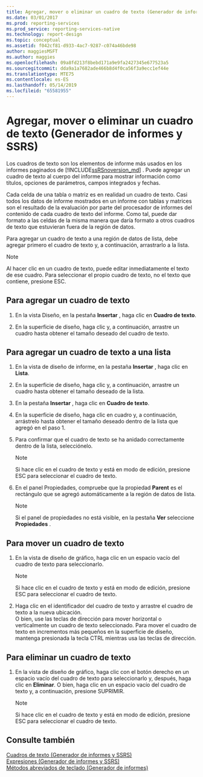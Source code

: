 ```yaml
---
title: Agregar, mover o eliminar un cuadro de texto (Generador de informes y SSRS) | Microsoft Docs
ms.date: 03/01/2017
ms.prod: reporting-services
ms.prod_service: reporting-services-native
ms.technology: report-design
ms.topic: conceptual
ms.assetid: f042cf81-d933-4ac7-9287-c074a46bde98
author: maggiesMSFT
ms.author: maggies
ms.openlocfilehash: 09a8fd213f8bebd171a9e9fa2427345e677523a5
ms.sourcegitcommit: dda9a1a7682ade466b8d4f0ca56f3a9ecc1ef44e
ms.translationtype: MTE75
ms.contentlocale: es-ES
ms.lasthandoff: 05/14/2019
ms.locfileid: "65581955"
---
```

# <a name="add-move-or-delete-a-text-box-report-builder-and-ssrs"></a>Agregar, mover o eliminar un cuadro de texto (Generador de informes y SSRS)
  Los cuadros de texto son los elementos de informe más usados en los informes paginados de [!INCLUDE[ssRSnoversion_md](../../includes/ssrsnoversion-md.md)] . Puede agregar un cuadro de texto al cuerpo del informe para mostrar información como títulos, opciones de parámetros, campos integrados y fechas.  
  
 Cada celda de una tabla o matriz es en realidad un cuadro de texto. Casi todos los datos de informe mostrados en un informe con tablas y matrices son el resultado de la evaluación por parte del procesador de informes del contenido de cada cuadro de texto del informe. Como tal, puede dar formato a las celdas de la misma manera que daría formato a otros cuadros de texto que estuvieran fuera de la región de datos.  
  
 Para agregar un cuadro de texto a una región de datos de lista, debe agregar primero el cuadro de texto y, a continuación, arrastrarlo a la lista.  
  
> [!NOTE]  
>  Al hacer clic en un cuadro de texto, puede editar inmediatamente el texto de ese cuadro. Para seleccionar el propio cuadro de texto, no el texto que contiene, presione ESC.  
  
## <a name="to-add-a-text-box"></a>Para agregar un cuadro de texto  
  
1.  En la vista Diseño, en la pestaña **Insertar** , haga clic en **Cuadro de texto**.  
  
2.  En la superficie de diseño, haga clic y, a continuación, arrastre un cuadro hasta obtener el tamaño deseado del cuadro de texto.  
  
## <a name="to-add-a-text-box-in-a-list"></a>Para agregar un cuadro de texto a una lista  
  
1.  En la vista de diseño de informe, en la pestaña **Insertar** , haga clic en **Lista**.  
  
2.  En la superficie de diseño, haga clic y, a continuación, arrastre un cuadro hasta obtener el tamaño deseado de la lista.  
  
3.  En la pestaña **Insertar** , haga clic en **Cuadro de texto**.  
  
4.  En la superficie de diseño, haga clic en cuadro y, a continuación, arrástrelo hasta obtener el tamaño deseado dentro de la lista que agregó en el paso 1.   
  
5.  Para confirmar que el cuadro de texto se ha anidado correctamente dentro de la lista, selecciónelo.  
  
    > [!NOTE]  
    >  Si hace clic en el cuadro de texto y está en modo de edición, presione ESC para seleccionar el cuadro de texto.  
  
6.  En el panel Propiedades, compruebe que la propiedad **Parent** es el rectángulo que se agregó automáticamente a la región de datos de lista.  
  
    > [!NOTE]  
    >  Si el panel de propiedades no está visible, en la pestaña **Ver** seleccione **Propiedades** .  
  
## <a name="to-move-a-text-box"></a>Para mover un cuadro de texto  
  
1.  En la vista de diseño de gráfico, haga clic en un espacio vacío del cuadro de texto para seleccionarlo.  
  
    > [!NOTE]  
    >  Si hace clic en el cuadro de texto y está en modo de edición, presione ESC para seleccionar el cuadro de texto.  
  
2.  Haga clic en el identificador del cuadro de texto y arrastre el cuadro de texto a la nueva ubicación.   
    O bien, use las teclas de dirección para mover horizontal o verticalmente un cuadro de texto seleccionado. Para mover el cuadro de texto en incrementos más pequeños en la superficie de diseño, mantenga presionada la tecla CTRL mientras usa las teclas de dirección.  
  
## <a name="to-delete-a-text-box"></a>Para eliminar un cuadro de texto  
  
1.  En la vista de diseño de gráfico, haga clic con el botón derecho en un espacio vacío del cuadro de texto para seleccionarlo y, después, haga clic en **Eliminar**. O bien, haga clic en un espacio vacío del cuadro de texto y, a continuación, presione SUPRIMIR.  
  
    > [!NOTE]  
    >  Si hace clic en el cuadro de texto y está en modo de edición, presione ESC para seleccionar el cuadro de texto.  
  
## <a name="see-also"></a>Consulte también  
 [Cuadros de texto &#40;Generador de informes y SSRS&#41;](../../reporting-services/report-design/text-boxes-report-builder-and-ssrs.md)   
 [Expresiones &#40;Generador de informes y SSRS&#41;](../../reporting-services/report-design/expressions-report-builder-and-ssrs.md)   
 [Métodos abreviados de teclado &#40;Generador de informes&#41;](../../reporting-services/report-builder/keyboard-shortcuts-report-builder.md)  
  
  

